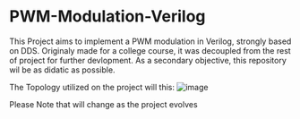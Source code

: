 # PWM-Modulation-Verilog
 This Project aims to implement a PWM modulation in Verilog, strongly based on DDS. Originaly made for a college course, it was decoupled from the rest of project for further devlopment. As a secondary objective, this repository wil be as didatic as possible.

The Topology utilized on the project will this: 
![image](https://github.com/Tiago-o-Oliveira/PWM-Modulation-Verilog/assets/116642713/7d2d46e2-ad1a-41cd-aeaf-3151d9f2a201)

Please Note that will change as the project evolves
